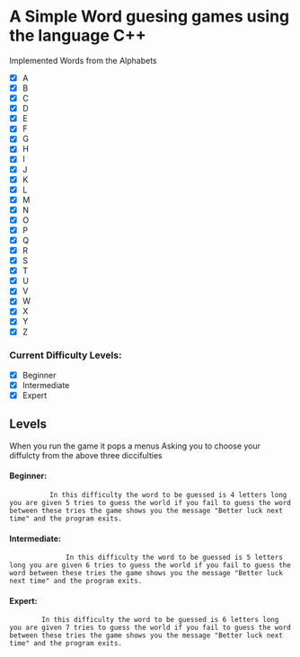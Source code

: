  
# A Simple Word guesing games using the language C++
Implemented Words from the Alphabets
- [x] A
- [x] B
- [x] C
- [x] D
- [x] E
- [x] F
- [x] G
- [x] H
- [x] I
- [x] J
- [x] K
- [x] L
- [x] M
- [x] N
- [x] O
- [x] P
- [x] Q
- [x] R
- [x] S
- [x] T
- [x] U
- [x] V
- [x] W
- [x] X
- [x] Y
- [x] Z
### Current Difficulty Levels:
- [x] Beginner
- [x] Intermediate
- [x] Expert
## Levels
When you run the game it pops a menus Asking you to choose your diffulcty from the above three diccifulties 
#### Beginner:
              In this difficulty the word to be guessed is 4 letters long you are given 5 tries to guess the world if you fail to guess the word between these tries the game shows you the message "Better luck next time" and the program exits.
#### Intermediate:
                  In this difficulty the word to be guessed is 5 letters long you are given 6 tries to guess the world if you fail to guess the word between these tries the game shows you the message "Better luck next time" and the program exits.
#### Expert:
            In this difficulty the word to be guessed is 6 letters long you are given 7 tries to guess the world if you fail to guess the word between these tries the game shows you the message "Better luck next time" and the program exits.
